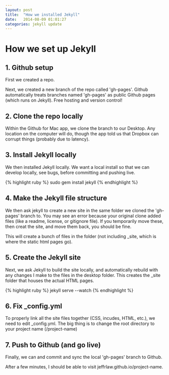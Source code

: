 ```yaml
---
layout: post
title:  "How we installed Jekyll"
date:   2014-08-09 01:01:27
categories: jekyll update
---
```


# How we set up Jekyll

## 1. Github setup

First we created a repo.

Next, we created a new branch of the repo called 'gh-pages'. Github automatically treats branches named 'gh-pages' as public Github pages (which runs on Jekyll). Free hosting and version control!

## 2. Clone the repo locally

Within the Github for Mac app, we clone the branch to our Desktop. Any location on the computer will do, though the app told us that Dropbox can corrupt things (probably due to latency).

## 3. Install Jekyll locally

We then installed Jekyll locally. We want a local install so that we can develop locally, see bugs, before committing and pushing live.

{% highlight ruby %}
sudo gem install jekyll
{% endhighlight %}

## 4. Make the Jekyll file structure

We then ask jekyll to create a new site in the same folder we cloned the 'gh-pages' branch to. You may see an error because your original clone added files (like a readme, license, or gitignore file). If you temporarily move these, then creat the site, and move them back, you should be fine. 

This will create a bunch of files in the folder (not including _site, which is where the static html pages go).

## 5. Create the Jekyll site

Next, we ask Jekyll to build the site locally, and automatically rebuild with any changes I make to the files in the desktop folder. This creates the _site folder that houses the actual HTML pages.

{% highlight ruby %}
jekyll serve --watch
{% endhighlight %}

## 6. Fix _config.yml
To properly link all the site files together (CSS, incudes, HTML, etc.), we need to edit _config.yml. The big thing is to change the root directory to your project name (/project-name)

## 7. Push to Github (and go live)

Finally, we can and commit and sync the local 'gh-pages' branch to Github.

After a few minutes, I should be able to visit jeffrlaw.github.io/project-name.

